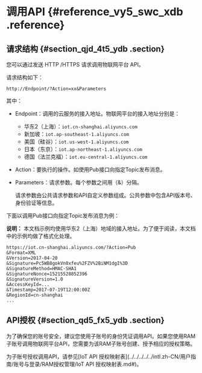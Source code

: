 # 调用API {#reference_vy5_swc_xdb .reference}

## 请求结构 {#section_qjd_4t5_ydb .section}

您可以通过发送 HTTP /HTTPS 请求调用物联网平台 API。

请求结构如下：

```
http://Endpoint/?Action=xx&Parameters
```

其中：

-   Endpoint：调用的云服务的接入地址。物联网平台的接入地址分别是：
    -   华东2（上海）：`iot.cn-shanghai.aliyuncs.com`
    -   新加坡：`iot.ap-southeast-1.aliyuncs.com`
    -   美国（硅谷）：`iot.us-west-1.aliyuncs.com`
    -   日本（东京）：`iot.ap-northeast-1.aliyuncs.com`
    -   德国（法兰克福）：`iot.eu-central-1.aliyuncs.com`
-   Action：要执行的操作。如使用Pub接口向指定Topic发布消息。
-   Parameters：请求参数。每个参数之间用（&）分隔。

    请求参数由公共请求参数和API自定义参数组成。公共参数中包含API版本号、身份验证等信息。


下面以调用Pub接口向指定Topic发布消息为例：

**说明：** 本文档示例均使用华东2（上海）地域的接入地址。为了便于阅读，本文档中的示例均做了格式化处理。

```
https://iot.cn-shanghai.aliyuncs.com/?Action=Pub
&Format=XML
&Version=2017-04-20
&Signature=Pc5WB8gokVn0xfeu%2FZV%2BiNM1dgI%3D
&SignatureMethod=HMAC-SHA1
&SignatureNonce=15215528852396
&SignatureVersion=1.0
&AccessKeyId=...
&Timestamp=2017-07-19T12:00:00Z
&RegionId=cn-shanghai
...
```

## API授权 {#section_qd5_fx5_ydb .section}

为了确保您的账号安全，建议您使用子账号的身份凭证调用API。如果您使用RAM子账号调用物联网平台API，您需要为该RAM子账号创建、授予相应的授权策略。

为子账号授权调用API，请参见[IoT API 授权映射表](../../../../../intl.zh-CN/用户指南/账号与登录/RAM授权管理/IoT API 授权映射表.md#)。

